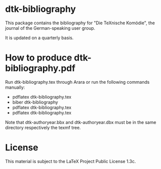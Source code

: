 # dtk-bibliography

This package contains the bibliography for "Die TeXnische Komödie", 
the journal of the German-speaking user group.

It is updated on a quarterly basis.

# How to produce dtk-bibliography.pdf

Run dtk-bibliography.tex through Arara or run the following commands manually:

* pdflatex dtk-bibliography.tex
* biber dtk-bibliography
* pdflatex dtk-bibliography.tex
* pdflatex dtk-bibliography.tex

Note that dtk-authoryear.bbx and dtk-authoryear.dbx must be in the same directory
respectively the texmf tree.

# License 

This material is subject to the LaTeX Project Public License 1.3c.